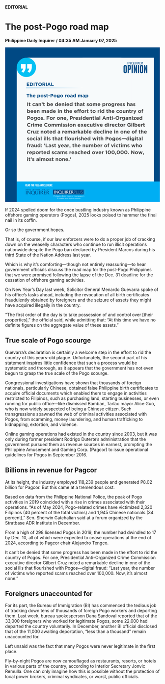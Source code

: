 **EDITORIAL**

# The post-Pogo road map

****Philippine Daily Inquirer / 04:35 AM January 07, 2025****

![Image](https://raw.githubusercontent.com/github-jl14/scrapy_api/refs/heads/main/images/editorial01072025.png)

If 2024 spelled doom for the once bustling industry known as Philippine offshore gaming operators (Pogos), 2025 looks poised to hammer the final nail in its coffin.

Or so the government hopes.

That is, of course, if our law enforcers were to do a proper job of cracking down on the weaselly characters who continue to run illicit operations nationwide despite the Pogo ban declared by President Marcos during his third State of the Nation Address last year.

Which is why it’s comforting—though not entirely reassuring—to hear government officials discuss the road map for the post-Pogo Philippines that we were promised following the lapse of the Dec. 31 deadline for the cessation of offshore gaming activities.

On New Year’s Day last week, Solicitor General Menardo Guevarra spoke of his office’s tasks ahead, including the revocation of all birth certificates fraudulently obtained by foreigners and the seizure of assets they might have acquired illegally in the country.

“The first order of the day is to take possession of and control over [their properties],” the official said, while admitting that: “At this time we have no definite figures on the aggregate value of these assets.”

## True scale of Pogo scourge

Guevarra’s declaration is certainly a welcome step in the effort to rid the country of this years-old plague. Unfortunately, the second part of his statement inspires little confidence that such a process would be systematic and thorough, as it appears that the government has not even begun to grasp the true scale of the Pogo scourge.

Congressional investigations have shown that thousands of foreign nationals, particularly Chinese, obtained false Philippine birth certificates to acquire official documents which enabled them to engage in activities restricted to Filipinos, such as purchasing land, starting businesses, or even running for public office—like dismissed Bamban, Tarlac mayor Alice Guo, who is now widely suspected of being a Chinese citizen. Such transgressions spawned the web of criminal activities associated with Pogos, from scamming, money laundering, and human trafficking to kidnapping, extortion, and violence.

Online gaming operations had existed in the country since 2003, but it was only during former president Rodrigo Duterte’s administration that the government pursued them as revenue sources in earnest, prompting the Philippine Amusement and Gaming Corp. (Pagcor) to issue operational guidelines for Pogos in September 2016.

## Billions in revenue for Pagcor

At its height, the industry employed 118,239 people and generated P8.02 billion for Pagcor. But this came at a tremendous cost.

Based on data from the Philippine National Police, the peak of Pogo activities in 2019 coincided with a rise in crimes associated with their operations. “As of May 2024, Pogo-related crimes have victimized 2,320 Filipinos (40 percent of the total victims) and 1,945 Chinese nationals (34 percent),” Sen. Sherwin Gatchalian said at a forum organized by the Stratbase ADR Institute in December.

From a high of 298 licensed Pogos in 2019, the number had dwindled to 17 by Dec. 10, all of which were expected to cease operations at the end of 2024, according to Pagcor chair Alejandro Tengco.

It can’t be denied that some progress has been made in the effort to rid the country of Pogos. For one, Presidential Anti-Organized Crime Commission executive director Gilbert Cruz noted a remarkable decline in one of the social ills that flourished with Pogos—digital fraud: “Last year, the number of victims who reported scams reached over 100,000. Now, it’s almost none.”

## Foreigners unaccounted for

For its part, the Bureau of Immigration (BI) has commenced the tedious job of tracking down tens of thousands of foreign Pogo workers and deporting them. Last week, bureau spokesperson Dana Sandoval reported that of the 33,000 foreigners who worked for legitimate Pogos, some 22,000 had departed the country voluntarily. In December, another BI official disclosed that of the 11,000 awaiting deportation, “less than a thousand” remain unaccounted for.

Left unsaid was the fact that many Pogos were never legitimate in the first place.

Fly-by-night Pogos are now camouflaged as restaurants, resorts, or hotels in various parts of the country, according to Interior Secretary Jonvic Remulla. One can only imagine how this is possible without the protection of local power brokers, criminal syndicates, or worst, public officials.